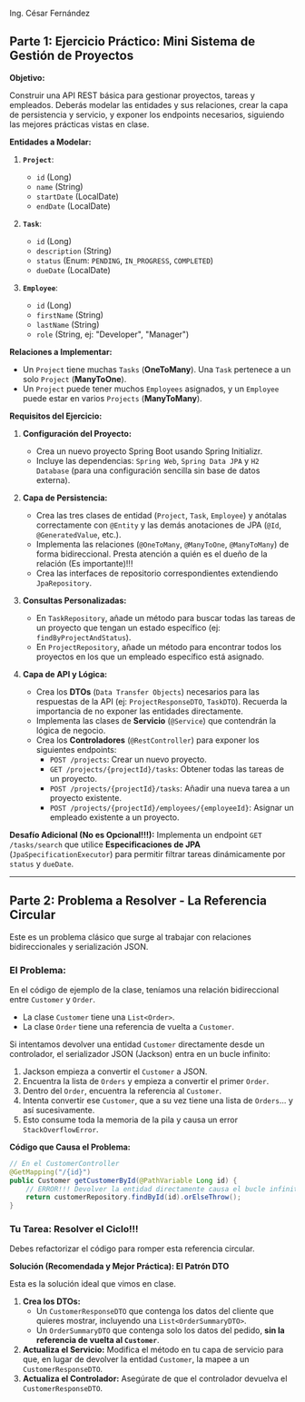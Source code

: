 Ing. César Fernández

## Parte 1: Ejercicio Práctico: Mini Sistema de Gestión de Proyectos

**Objetivo:**

Construir una API REST básica para gestionar proyectos, tareas y empleados. Deberás modelar las entidades y sus relaciones, crear la capa de persistencia y servicio, y exponer los endpoints necesarios, siguiendo las mejores prácticas vistas en clase.

**Entidades a Modelar:**

1.  **`Project`**:

    * `id` (Long)
    * `name` (String)
    * `startDate` (LocalDate)
    * `endDate` (LocalDate)

2.  **`Task`**:

    * `id` (Long)
    * `description` (String)
    * `status` (Enum: `PENDING`, `IN_PROGRESS`, `COMPLETED`)
    * `dueDate` (LocalDate)

3.  **`Employee`**:

    * `id` (Long)
    * `firstName` (String)
    * `lastName` (String)
    * `role` (String, ej: "Developer", "Manager")

**Relaciones a Implementar:**

* Un `Project` tiene muchas `Tasks` (**OneToMany**). Una `Task` pertenece a un solo `Project` (**ManyToOne**).
* Un `Project` puede tener muchos `Employees` asignados, y un `Employee` puede estar en varios `Projects` (**ManyToMany**).

**Requisitos del Ejercicio:**

1.  **Configuración del Proyecto:**

    * Crea un nuevo proyecto Spring Boot usando Spring Initializr.
    * Incluye las dependencias: `Spring Web`, `Spring Data JPA` y `H2 Database` (para una configuración sencilla sin base de datos externa).

2.  **Capa de Persistencia:**

    * Crea las tres clases de entidad (`Project`, `Task`, `Employee`) y anótalas correctamente con `@Entity` y las demás anotaciones de JPA (`@Id`, `@GeneratedValue`, etc.).
    * Implementa las relaciones (`@OneToMany`, `@ManyToOne`, `@ManyToMany`) de forma bidireccional. Presta atención a quién es el dueño de la relación (Es importante)!!!
    * Crea las interfaces de repositorio correspondientes extendiendo `JpaRepository`.

3.  **Consultas Personalizadas:**

    * En `TaskRepository`, añade un método para buscar todas las tareas de un proyecto que tengan un estado específico (ej: `findByProjectAndStatus`).
    * En `ProjectRepository`, añade un método para encontrar todos los proyectos en los que un empleado específico está asignado.

4.  **Capa de API y Lógica:**

    * Crea los **DTOs** (`Data Transfer Objects`) necesarios para las respuestas de la API (ej: `ProjectResponseDTO`, `TaskDTO`). Recuerda la importancia de no exponer las entidades directamente.
    * Implementa las clases de **Servicio** (`@Service`) que contendrán la lógica de negocio.
    * Crea los **Controladores** (`@RestController`) para exponer los siguientes endpoints:
        * `POST /projects`: Crear un nuevo proyecto.
        * `GET /projects/{projectId}/tasks`: Obtener todas las tareas de un proyecto.
        * `POST /projects/{projectId}/tasks`: Añadir una nueva tarea a un proyecto existente.
        * `POST /projects/{projectId}/employees/{employeeId}`: Asignar un empleado existente a un proyecto.

**Desafío Adicional (No es Opcional!!!):**
Implementa un endpoint `GET /tasks/search` que utilice **Especificaciones de JPA** (`JpaSpecificationExecutor`) para permitir filtrar tareas dinámicamente por `status` y `dueDate`.

-----

## Parte 2: Problema a Resolver - La Referencia Circular

Este es un problema clásico que surge al trabajar con relaciones bidireccionales y serialización JSON.

### **El Problema:**

En el código de ejemplo de la clase, teníamos una relación bidireccional entre `Customer` y `Order`.

* La clase `Customer` tiene una `List<Order>`.
* La clase `Order` tiene una referencia de vuelta a `Customer`.

Si intentamos devolver una entidad `Customer` directamente desde un controlador, el serializador JSON (Jackson) entra en un bucle infinito:

1.  Jackson empieza a convertir el `Customer` a JSON.
2.  Encuentra la lista de `Orders` y empieza a convertir el primer `Order`.
3.  Dentro del `Order`, encuentra la referencia al `Customer`.
4.  Intenta convertir ese `Customer`, que a su vez tiene una lista de `Orders`... y así sucesivamente.
5.  Esto consume toda la memoria de la pila y causa un error `StackOverflowError`.

**Código que Causa el Problema:**

```java
// En el CustomerController
@GetMapping("/{id}")
public Customer getCustomerById(@PathVariable Long id) {
    // ERROR!!! Devolver la entidad directamente causa el bucle infinito.
    return customerRepository.findById(id).orElseThrow();
}
```

### **Tu Tarea: Resolver el Ciclo!!!**

Debes refactorizar el código para romper esta referencia circular.

**Solución (Recomendada y Mejor Práctica): El Patrón DTO**

Esta es la solución ideal que vimos en clase.

1.  **Crea los DTOs:**
    * Un `CustomerResponseDTO` que contenga los datos del cliente que quieres mostrar, incluyendo una `List<OrderSummaryDTO>`.
    * Un `OrderSummaryDTO` que contenga solo los datos del pedido, **sin la referencia de vuelta al `Customer`**.
2.  **Actualiza el Servicio:** Modifica el método en tu capa de servicio para que, en lugar de devolver la entidad `Customer`, la mapee a un `CustomerResponseDTO`.
3.  **Actualiza el Controlador:** Asegúrate de que el controlador devuelva el `CustomerResponseDTO`.
